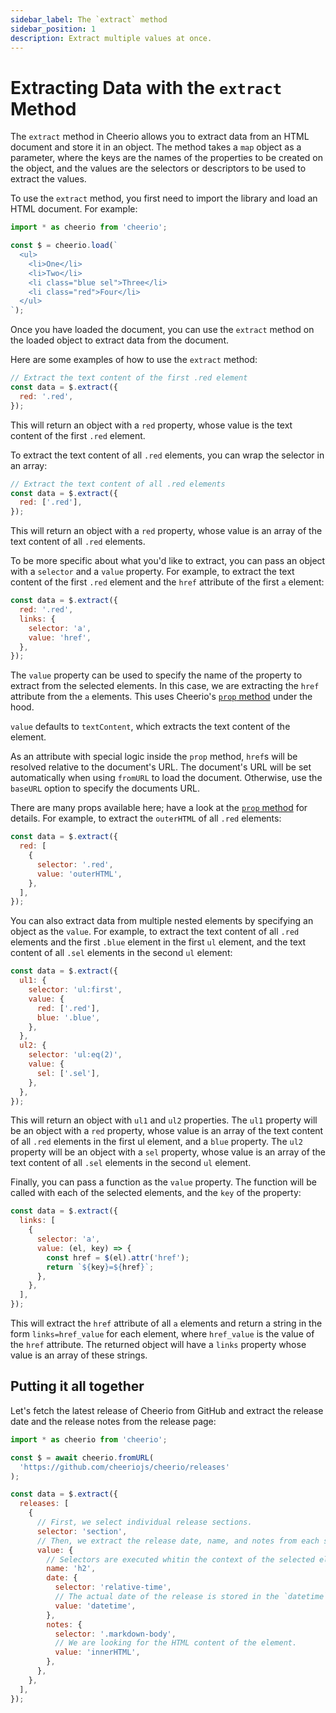 ```yaml
---
sidebar_label: The `extract` method
sidebar_position: 1
description: Extract multiple values at once.
---
```


# Extracting Data with the `extract` Method

The `extract` method in Cheerio allows you to extract data from an HTML document
and store it in an object. The method takes a `map` object as a parameter, where
the keys are the names of the properties to be created on the object, and the
values are the selectors or descriptors to be used to extract the values.

To use the `extract` method, you first need to import the library and load an
HTML document. For example:

```js
import * as cheerio from 'cheerio';

const $ = cheerio.load(`
  <ul>
    <li>One</li>
    <li>Two</li>
    <li class="blue sel">Three</li>
    <li class="red">Four</li>
  </ul>
`);
```

Once you have loaded the document, you can use the `extract` method on the
loaded object to extract data from the document.

Here are some examples of how to use the `extract` method:

```js
// Extract the text content of the first .red element
const data = $.extract({
  red: '.red',
});
```

This will return an object with a `red` property, whose value is the text
content of the first `.red` element.

To extract the text content of all `.red` elements, you can wrap the selector in
an array:

```js
// Extract the text content of all .red elements
const data = $.extract({
  red: ['.red'],
});
```

This will return an object with a `red` property, whose value is an array of the
text content of all `.red` elements.

To be more specific about what you'd like to extract, you can pass an object
with a `selector` and a `value` property. For example, to extract the text
content of the first `.red` element and the `href` attribute of the first `a`
element:

```js
const data = $.extract({
  red: '.red',
  links: {
    selector: 'a',
    value: 'href',
  },
});
```

The `value` property can be used to specify the name of the property to extract
from the selected elements. In this case, we are extracting the `href` attribute
from the `a` elements. This uses Cheerio's
[`prop` method](/docs/api/classes/Cheerio#prop) under the hood.

`value` defaults to `textContent`, which extracts the text content of the
element.

As an attribute with special logic inside the `prop` method, `href`s will be
resolved relative to the document's URL. The document's URL will be set
automatically when using `fromURL` to load the document. Otherwise, use the
`baseURL` option to specify the documents URL.

There are many props available here; have a look at the
[`prop` method](/docs/api/classes/Cheerio#prop) for details. For example, to
extract the `outerHTML` of all `.red` elements:

```js
const data = $.extract({
  red: [
    {
      selector: '.red',
      value: 'outerHTML',
    },
  ],
});
```

You can also extract data from multiple nested elements by specifying an object
as the `value`. For example, to extract the text content of all `.red` elements
and the first `.blue` element in the first `ul` element, and the text content of
all `.sel` elements in the second `ul` element:

```js
const data = $.extract({
  ul1: {
    selector: 'ul:first',
    value: {
      red: ['.red'],
      blue: '.blue',
    },
  },
  ul2: {
    selector: 'ul:eq(2)',
    value: {
      sel: ['.sel'],
    },
  },
});
```

This will return an object with `ul1` and `ul2` properties. The `ul1` property
will be an object with a `red` property, whose value is an array of the text
content of all `.red` elements in the first ul element, and a `blue` property.
The `ul2` property will be an object with a `sel` property, whose value is an
array of the text content of all `.sel` elements in the second `ul` element.

Finally, you can pass a function as the `value` property. The function will be
called with each of the selected elements, and the `key` of the property:

```js
const data = $.extract({
  links: [
    {
      selector: 'a',
      value: (el, key) => {
        const href = $(el).attr('href');
        return `${key}=${href}`;
      },
    },
  ],
});
```

This will extract the `href` attribute of all `a` elements and return a string
in the form `links=href_value` for each element, where `href_value` is the value
of the `href` attribute. The returned object will have a `links` property whose
value is an array of these strings.

## Putting it all together

Let's fetch the latest release of Cheerio from GitHub and extract the release
date and the release notes from the release page:

```js
import * as cheerio from 'cheerio';

const $ = await cheerio.fromURL(
  'https://github.com/cheeriojs/cheerio/releases'
);

const data = $.extract({
  releases: [
    {
      // First, we select individual release sections.
      selector: 'section',
      // Then, we extract the release date, name, and notes from each section.
      value: {
        // Selectors are executed whitin the context of the selected element.
        name: 'h2',
        date: {
          selector: 'relative-time',
          // The actual date of the release is stored in the `datetime` attribute.
          value: 'datetime',
        },
        notes: {
          selector: '.markdown-body',
          // We are looking for the HTML content of the element.
          value: 'innerHTML',
        },
      },
    },
  ],
});
```
